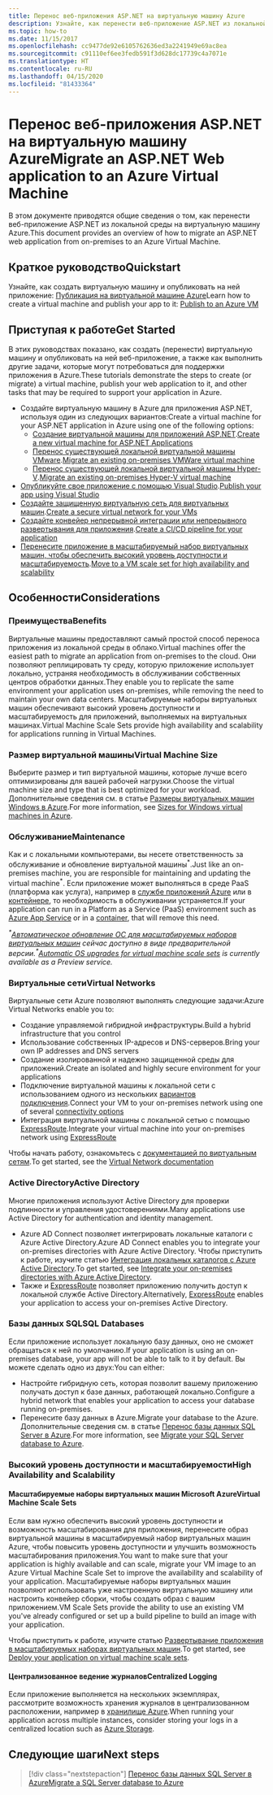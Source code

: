 ```yaml
---
title: Перенос веб-приложения ASP.NET на виртуальную машину Azure
description: Узнайте, как перенести веб-приложение ASP.NET из локальной среды на виртуальную машину Azure.
ms.topic: how-to
ms.date: 11/15/2017
ms.openlocfilehash: cc9477de92e6105762636ed3a2241949e69ac8ea
ms.sourcegitcommit: c91110ef6ee3fedb591f3d628dc17739c4a7071e
ms.translationtype: HT
ms.contentlocale: ru-RU
ms.lasthandoff: 04/15/2020
ms.locfileid: "81433364"
---
```

# <a name="migrate-an-aspnet-web-application-to-an-azure-virtual-machine"></a><span data-ttu-id="9e8bc-103">Перенос веб-приложения ASP.NET на виртуальную машину Azure</span><span class="sxs-lookup"><span data-stu-id="9e8bc-103">Migrate an ASP.NET Web application to an Azure Virtual Machine</span></span>

<span data-ttu-id="9e8bc-104">В этом документе приводятся общие сведения о том, как перенести веб-приложение ASP.NET из локальной среды на виртуальную машину Azure.</span><span class="sxs-lookup"><span data-stu-id="9e8bc-104">This document provides an overview of how to migrate an ASP.NET web application from on-premises to an Azure Virtual Machine.</span></span>

## <a name="quickstart"></a><span data-ttu-id="9e8bc-105">Краткое руководство</span><span class="sxs-lookup"><span data-stu-id="9e8bc-105">Quickstart</span></span>

<span data-ttu-id="9e8bc-106">Узнайте, как создать виртуальную машину и опубликовать на ней приложение: [Публикация на виртуальной машине Azure](https://tutorials.visualstudio.com/aspnet-vm/intro)</span><span class="sxs-lookup"><span data-stu-id="9e8bc-106">Learn how to create a virtual machine and publish your app to it: [Publish to an Azure VM](https://tutorials.visualstudio.com/aspnet-vm/intro)</span></span>

## <a name="get-started"></a><span data-ttu-id="9e8bc-107">Приступая к работе</span><span class="sxs-lookup"><span data-stu-id="9e8bc-107">Get Started</span></span>

<span data-ttu-id="9e8bc-108">В этих руководствах показано, как создать (перенести) виртуальную машину и опубликовать на ней веб-приложение, а также как выполнить другие задачи, которые могут потребоваться для поддержки приложения в Azure.</span><span class="sxs-lookup"><span data-stu-id="9e8bc-108">These tutorials demonstrate the steps to create (or migrate) a virtual machine, publish your web application to it, and other tasks that may be required to support your application in Azure.</span></span>

- <span data-ttu-id="9e8bc-109">Создайте виртуальную машину в Azure для приложения ASP.NET, используя один из следующих вариантов:</span><span class="sxs-lookup"><span data-stu-id="9e8bc-109">Create a virtual machine for your ASP.NET application in Azure using one of the following options:</span></span>
  - <span data-ttu-id="9e8bc-110">[Создание виртуальной машины для приложений ASP.NET](https://go.microsoft.com/fwlink/?linkid=863237).</span><span class="sxs-lookup"><span data-stu-id="9e8bc-110">[Create a new virtual machine for ASP.NET Applications](https://go.microsoft.com/fwlink/?linkid=863237)</span></span>
  - <span data-ttu-id="9e8bc-111">[Перенос существующей локальной виртуальной машины VMware](https://docs.microsoft.com/azure/migrate/tutorial-migrate-vmware).</span><span class="sxs-lookup"><span data-stu-id="9e8bc-111">[Migrate an existing on-premises VMWare virtual machine](https://docs.microsoft.com/azure/migrate/tutorial-migrate-vmware)</span></span>
  - <span data-ttu-id="9e8bc-112">[Перенос существующей локальной виртуальной машины Hyper-V](https://docs.microsoft.com/azure/migrate/tutorial-migrate-hyper-v).</span><span class="sxs-lookup"><span data-stu-id="9e8bc-112">[Migrate an existing on-premises Hyper-V virtual machine](https://docs.microsoft.com/azure/migrate/tutorial-migrate-hyper-v)</span></span>
- <span data-ttu-id="9e8bc-113">[Опубликуйте свое приложение с помощью Visual Studio](https://go.microsoft.com/fwlink/?linkid=863240).</span><span class="sxs-lookup"><span data-stu-id="9e8bc-113">[Publish your app using Visual Studio](https://go.microsoft.com/fwlink/?linkid=863240)</span></span>
- <span data-ttu-id="9e8bc-114">[Создайте защищенную виртуальную сеть для виртуальных машин](https://docs.microsoft.com/azure/virtual-network/virtual-network-get-started-vnet-subnet).</span><span class="sxs-lookup"><span data-stu-id="9e8bc-114">[Create a secure virtual network for your VMs](https://docs.microsoft.com/azure/virtual-network/virtual-network-get-started-vnet-subnet)</span></span>
- <span data-ttu-id="9e8bc-115">[Создайте конвейер непрерывной интеграции или непрерывного развертывания для приложения](https://docs.microsoft.com/vsts/build-release/apps/cd/deploy-webdeploy-iis-deploygroups).</span><span class="sxs-lookup"><span data-stu-id="9e8bc-115">[Create a CI/CD pipeline for your application](https://docs.microsoft.com/vsts/build-release/apps/cd/deploy-webdeploy-iis-deploygroups)</span></span>
- <span data-ttu-id="9e8bc-116">[Перенесите приложение в масштабируемый набор виртуальных машин, чтобы обеспечить высокий уровень доступности и масштабируемость](https://docs.microsoft.com/azure/virtual-machine-scale-sets/virtual-machine-scale-sets-deploy-app).</span><span class="sxs-lookup"><span data-stu-id="9e8bc-116">[Move to a VM scale set for high availability and scalability](https://docs.microsoft.com/azure/virtual-machine-scale-sets/virtual-machine-scale-sets-deploy-app)</span></span>

## <a name="considerations"></a><span data-ttu-id="9e8bc-117">Особенности</span><span class="sxs-lookup"><span data-stu-id="9e8bc-117">Considerations</span></span>

### <a name="benefits"></a><span data-ttu-id="9e8bc-118">Преимущества</span><span class="sxs-lookup"><span data-stu-id="9e8bc-118">Benefits</span></span>

<span data-ttu-id="9e8bc-119">Виртуальные машины предоставляют самый простой способ переноса приложения из локальной среды в облако.</span><span class="sxs-lookup"><span data-stu-id="9e8bc-119">Virtual machines offer the easiest path to migrate an application from on-premises to the cloud.</span></span> <span data-ttu-id="9e8bc-120">Они позволяют реплицировать ту среду, которую приложение использует локально, устраняя необходимость в обслуживании собственных центров обработки данных.</span><span class="sxs-lookup"><span data-stu-id="9e8bc-120">They enable you to replicate the same environment your application uses on-premises, while removing the need to maintain your own data centers.</span></span> <span data-ttu-id="9e8bc-121">Масштабируемые наборы виртуальных машин обеспечивают высокий уровень доступности и масштабируемость для приложений, выполняемых на виртуальных машинах.</span><span class="sxs-lookup"><span data-stu-id="9e8bc-121">Virtual Machine Scale Sets provide high availability and scalability for applications running in Virtual Machines.</span></span>

### <a name="virtual-machine-size"></a><span data-ttu-id="9e8bc-122">Размер виртуальной машины</span><span class="sxs-lookup"><span data-stu-id="9e8bc-122">Virtual Machine Size</span></span>

<span data-ttu-id="9e8bc-123">Выберите размер и тип виртуальной машины, которые лучше всего оптимизированы для вашей рабочей нагрузки.</span><span class="sxs-lookup"><span data-stu-id="9e8bc-123">Choose the virtual machine size and type that is best optimized for your workload.</span></span> <span data-ttu-id="9e8bc-124">Дополнительные сведения см. в статье [Размеры виртуальных машин Windows в Azure](https://docs.microsoft.com/azure/virtual-machines/windows/sizes).</span><span class="sxs-lookup"><span data-stu-id="9e8bc-124">For more information, see [Sizes for Windows virtual machines in Azure](https://docs.microsoft.com/azure/virtual-machines/windows/sizes).</span></span>

### <a name="maintenance"></a><span data-ttu-id="9e8bc-125">Обслуживание</span><span class="sxs-lookup"><span data-stu-id="9e8bc-125">Maintenance</span></span>

<span data-ttu-id="9e8bc-126">Как и с локальными компьютерами, вы несете ответственность за обслуживание и обновление виртуальной машины<sup>&#42;</sup>.</span><span class="sxs-lookup"><span data-stu-id="9e8bc-126">Just like an on-premises machine, you are responsible for maintaining and updating the virtual machine<sup>&#42;</sup>.</span></span> <span data-ttu-id="9e8bc-127">Если приложение может выполняться в среде PaaS (платформа как услуга), например в [службе приложений Azure](https://docs.microsoft.com/azure/app-service/) или в [контейнере](https://docs.microsoft.com/azure/app-service/containers/), то необходимость в обслуживании устраняется.</span><span class="sxs-lookup"><span data-stu-id="9e8bc-127">If your application can run in a Platform as a Service (PaaS) environment such as [Azure App Service](https://docs.microsoft.com/azure/app-service/) or in a [container](https://docs.microsoft.com/azure/app-service/containers/), that will remove this need.</span></span>

<span data-ttu-id="9e8bc-128">*<sup>&#42;</sup>[Автоматическое обновление ОС для масштабируемых наборов виртуальных машин](https://docs.microsoft.com/azure/virtual-machine-scale-sets/virtual-machine-scale-sets-automatic-upgrade) сейчас доступно в виде предварительной версии.*</span><span class="sxs-lookup"><span data-stu-id="9e8bc-128">*<sup>&#42;</sup>[Automatic OS upgrades for virtual machine scale sets](https://docs.microsoft.com/azure/virtual-machine-scale-sets/virtual-machine-scale-sets-automatic-upgrade) is currently available as a Preview service.*</span></span>

### <a name="virtual-networks"></a><span data-ttu-id="9e8bc-129">Виртуальные сети</span><span class="sxs-lookup"><span data-stu-id="9e8bc-129">Virtual Networks</span></span>

<span data-ttu-id="9e8bc-130">Виртуальные сети Azure позволяют выполнять следующие задачи:</span><span class="sxs-lookup"><span data-stu-id="9e8bc-130">Azure Virtual Networks enable you to:</span></span>

- <span data-ttu-id="9e8bc-131">Создание управляемой гибридной инфраструктуры.</span><span class="sxs-lookup"><span data-stu-id="9e8bc-131">Build a hybrid infrastructure that you control</span></span>
- <span data-ttu-id="9e8bc-132">Использование собственных IP-адресов и DNS-серверов.</span><span class="sxs-lookup"><span data-stu-id="9e8bc-132">Bring your own IP addresses and DNS servers</span></span>
- <span data-ttu-id="9e8bc-133">Создание изолированной и надежно защищенной среды для приложений.</span><span class="sxs-lookup"><span data-stu-id="9e8bc-133">Create an isolated and highly secure environment for your applications</span></span>
- <span data-ttu-id="9e8bc-134">Подключение виртуальной машины к локальной сети с использованием одного из нескольких [вариантов подключения](https://docs.microsoft.com/azure/vpn-gateway/vpn-gateway-about-vpngateways#s2smulti).</span><span class="sxs-lookup"><span data-stu-id="9e8bc-134">Connect your VM to your on-premises network using one of several [connectivity options](https://docs.microsoft.com/azure/vpn-gateway/vpn-gateway-about-vpngateways#s2smulti)</span></span>
- <span data-ttu-id="9e8bc-135">Интеграция виртуальной машины с локальной сетью с помощью [ExpressRoute](https://azure.microsoft.com/services/expressroute/).</span><span class="sxs-lookup"><span data-stu-id="9e8bc-135">Integrate your virtual machine into your on-premises network using [ExpressRoute](https://azure.microsoft.com/services/expressroute/)</span></span>

<span data-ttu-id="9e8bc-136">Чтобы начать работу, ознакомьтесь с [документацией по виртуальным сетям](https://docs.microsoft.com/azure/virtual-network/).</span><span class="sxs-lookup"><span data-stu-id="9e8bc-136">To get started, see the [Virtual Network documentation](https://docs.microsoft.com/azure/virtual-network/)</span></span>

### <a name="active-directory"></a><span data-ttu-id="9e8bc-137">Active Directory</span><span class="sxs-lookup"><span data-stu-id="9e8bc-137">Active Directory</span></span>
<span data-ttu-id="9e8bc-138">Многие приложения используют Active Directory для проверки подлинности и управления удостоверениями.</span><span class="sxs-lookup"><span data-stu-id="9e8bc-138">Many applications use Active Directory for authentication and identity management.</span></span>

- <span data-ttu-id="9e8bc-139">Azure AD Connect позволяет интегрировать локальные каталоги с Azure Active Directory.</span><span class="sxs-lookup"><span data-stu-id="9e8bc-139">Azure AD Connect enables you to integrate your on-premises directories with Azure Active Directory.</span></span> <span data-ttu-id="9e8bc-140">Чтобы приступить к работе, изучите статью [Интеграция локальных каталогов с Azure Active Directory](https://docs.microsoft.com/azure/active-directory/connect/active-directory-aadconnect).</span><span class="sxs-lookup"><span data-stu-id="9e8bc-140">To get started, see [Integrate your on-premises directories with Azure Active Directory](https://docs.microsoft.com/azure/active-directory/connect/active-directory-aadconnect).</span></span>
- <span data-ttu-id="9e8bc-141">Также и [ExpressRoute](https://azure.microsoft.com/services/expressroute/) позволяет приложению получить доступ к локальной службе Active Directory.</span><span class="sxs-lookup"><span data-stu-id="9e8bc-141">Alternatively, [ExpressRoute](https://azure.microsoft.com/services/expressroute/) enables your application to access your on-premises Active Directory.</span></span>

### <a name="sql-databases"></a><span data-ttu-id="9e8bc-142">Базы данных SQL</span><span class="sxs-lookup"><span data-stu-id="9e8bc-142">SQL Databases</span></span>

<span data-ttu-id="9e8bc-143">Если приложение использует локальную базу данных, оно не сможет обращаться к ней по умолчанию.</span><span class="sxs-lookup"><span data-stu-id="9e8bc-143">If your application is using an on-premises database, your app will not be able to talk to it by default.</span></span> <span data-ttu-id="9e8bc-144">Вы можете сделать одно из двух:</span><span class="sxs-lookup"><span data-stu-id="9e8bc-144">You can either:</span></span>

- <span data-ttu-id="9e8bc-145">Настройте гибридную сеть, которая позволит вашему приложению получать доступ к базе данных, работающей локально.</span><span class="sxs-lookup"><span data-stu-id="9e8bc-145">Configure a hybrid network that enables your application to access your database running on-premises.</span></span>
- <span data-ttu-id="9e8bc-146">Перенесите базу данных в Azure.</span><span class="sxs-lookup"><span data-stu-id="9e8bc-146">Migrate your database to the Azure.</span></span> <span data-ttu-id="9e8bc-147">Дополнительные сведения см. в статье [Перенос базы данных SQL Server в Azure](sql.md).</span><span class="sxs-lookup"><span data-stu-id="9e8bc-147">For more information, see [Migrate your SQL Server database to Azure](sql.md).</span></span>

### <a name="high-availability-and-scalability"></a><span data-ttu-id="9e8bc-148">Высокий уровень доступности и масштабируемости</span><span class="sxs-lookup"><span data-stu-id="9e8bc-148">High Availability and Scalability</span></span>

#### <a name="virtual-machine-scale-sets"></a><span data-ttu-id="9e8bc-149">Масштабируемые наборы виртуальных машин Microsoft Azure</span><span class="sxs-lookup"><span data-stu-id="9e8bc-149">Virtual Machine Scale Sets</span></span>
<span data-ttu-id="9e8bc-150">Если вам нужно обеспечить высокий уровень доступности и возможность масштабирования для приложения, перенесите образ виртуальной машины в масштабируемый набор виртуальных машин Azure, чтобы повысить уровень доступности и улучшить возможность масштабирования приложения.</span><span class="sxs-lookup"><span data-stu-id="9e8bc-150">You want to make sure that your application is highly available and can scale, migrate your VM image to an Azure Virtual Machine Scale Set to improve the availability and scalability of your application.</span></span> <span data-ttu-id="9e8bc-151">Масштабируемые наборы виртуальных машин позволяют использовать уже настроенную виртуальную машину или настроить конвейер сборки, чтобы создать образ с вашим приложением.</span><span class="sxs-lookup"><span data-stu-id="9e8bc-151">VM Scale Sets provide the ability to use an existing VM you've already configured or set up a build pipeline to build an image with your application.</span></span>

<span data-ttu-id="9e8bc-152">Чтобы приступить к работе, изучите статью [Развертывание приложения в масштабируемых наборах виртуальных машин](https://docs.microsoft.com/azure/virtual-machine-scale-sets/virtual-machine-scale-sets-deploy-app).</span><span class="sxs-lookup"><span data-stu-id="9e8bc-152">To get started, see [Deploy your application on virtual machine scale sets](https://docs.microsoft.com/azure/virtual-machine-scale-sets/virtual-machine-scale-sets-deploy-app).</span></span>

#### <a name="centralized-logging"></a><span data-ttu-id="9e8bc-153">Централизованное ведение журналов</span><span class="sxs-lookup"><span data-stu-id="9e8bc-153">Centralized Logging</span></span>
<span data-ttu-id="9e8bc-154">Если приложение выполняется на нескольких экземплярах, рассмотрите возможность хранения журналов в централизованном расположении, например в [хранилище Azure](https://docs.microsoft.com/azure/storage/).</span><span class="sxs-lookup"><span data-stu-id="9e8bc-154">When running your application across multiple instances, consider storing your logs in a centralized location such as [Azure Storage](https://docs.microsoft.com/azure/storage/).</span></span>

## <a name="next-steps"></a><span data-ttu-id="9e8bc-155">Следующие шаги</span><span class="sxs-lookup"><span data-stu-id="9e8bc-155">Next steps</span></span>

> [!div class="nextstepaction"]
> [<span data-ttu-id="9e8bc-156">Перенос базы данных SQL Server в Azure</span><span class="sxs-lookup"><span data-stu-id="9e8bc-156">Migrate a SQL Server database to Azure</span></span>](sql.md)
